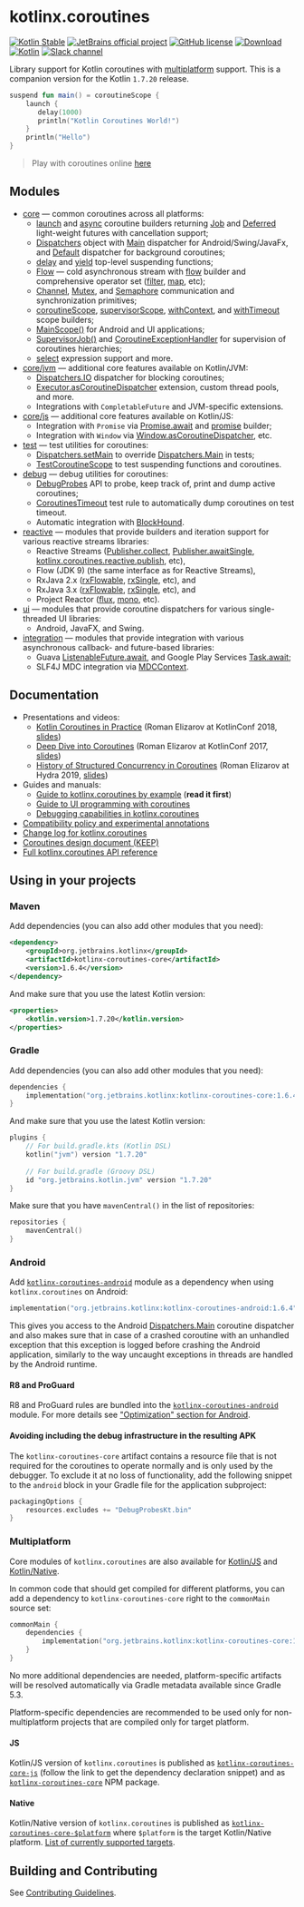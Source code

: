 # kotlinx.coroutines 

[![Kotlin Stable](https://kotl.in/badges/stable.svg)](https://kotlinlang.org/docs/components-stability.html)
[![JetBrains official project](https://jb.gg/badges/official.svg)](https://confluence.jetbrains.com/display/ALL/JetBrains+on+GitHub)
[![GitHub license](https://img.shields.io/badge/license-Apache%20License%202.0-blue.svg?style=flat)](https://www.apache.org/licenses/LICENSE-2.0)
[![Download](https://img.shields.io/maven-central/v/org.jetbrains.kotlinx/kotlinx-coroutines-core/1.6.4)](https://search.maven.org/artifact/org.jetbrains.kotlinx/kotlinx-coroutines-core/1.6.4/pom)
[![Kotlin](https://img.shields.io/badge/kotlin-1.7.20-blue.svg?logo=kotlin)](http://kotlinlang.org)
[![Slack channel](https://img.shields.io/badge/chat-slack-green.svg?logo=slack)](https://kotlinlang.slack.com/messages/coroutines/)

Library support for Kotlin coroutines with [multiplatform](#multiplatform) support.
This is a companion version for the Kotlin `1.7.20` release.

```kotlin
suspend fun main() = coroutineScope {
    launch { 
       delay(1000)
       println("Kotlin Coroutines World!") 
    }
    println("Hello")
}
```

> Play with coroutines online [here](https://pl.kotl.in/hG_tKbid_)

## Modules

* [core](kotlinx-coroutines-core/README.md) &mdash; common coroutines across all platforms:
  * [launch] and [async] coroutine builders returning [Job] and [Deferred] light-weight futures with cancellation support;
  * [Dispatchers] object with [Main][Dispatchers.Main] dispatcher for Android/Swing/JavaFx, and [Default][Dispatchers.Default] dispatcher for background coroutines;
  * [delay] and [yield] top-level suspending functions;
  * [Flow] &mdash; cold asynchronous stream with [flow][_flow] builder and comprehensive operator set ([filter], [map], etc);
  * [Channel], [Mutex], and [Semaphore] communication and synchronization primitives;
  * [coroutineScope][_coroutineScope], [supervisorScope][_supervisorScope], [withContext], and [withTimeout] scope builders;
  * [MainScope()] for Android and UI applications;
  * [SupervisorJob()] and [CoroutineExceptionHandler] for supervision of coroutines hierarchies;
  * [select] expression support and more.
* [core/jvm](kotlinx-coroutines-core/jvm/) &mdash; additional core features available on Kotlin/JVM:
  * [Dispatchers.IO] dispatcher for blocking coroutines;
  * [Executor.asCoroutineDispatcher][asCoroutineDispatcher] extension, custom thread pools, and more.
  * Integrations with `CompletableFuture` and JVM-specific extensions.
* [core/js](kotlinx-coroutines-core/js/) &mdash; additional core features available on Kotlin/JS:
  * Integration with `Promise` via [Promise.await] and [promise] builder;
  * Integration with `Window` via [Window.asCoroutineDispatcher], etc.
* [test](kotlinx-coroutines-test/README.md) &mdash; test utilities for coroutines:
  * [Dispatchers.setMain] to override [Dispatchers.Main] in tests;
  * [TestCoroutineScope] to test suspending functions and coroutines.
* [debug](kotlinx-coroutines-debug/README.md) &mdash; debug utilities for coroutines:
  * [DebugProbes] API to probe, keep track of, print and dump active coroutines;
  * [CoroutinesTimeout] test rule to automatically dump coroutines on test timeout.
  * Automatic integration with [BlockHound](https://github.com/reactor/BlockHound).
* [reactive](reactive/README.md) &mdash; modules that provide builders and iteration support for various reactive streams libraries:
  * Reactive Streams ([Publisher.collect], [Publisher.awaitSingle], [kotlinx.coroutines.reactive.publish], etc), 
  * Flow (JDK 9) (the same interface as for Reactive Streams),
  * RxJava 2.x ([rxFlowable], [rxSingle], etc), and
  * RxJava 3.x ([rxFlowable], [rxSingle], etc), and
  * Project Reactor ([flux], [mono], etc).
* [ui](ui/README.md) &mdash; modules that provide coroutine dispatchers for various single-threaded UI libraries:
  * Android, JavaFX, and Swing.
* [integration](integration/README.md) &mdash; modules that provide integration with various asynchronous callback- and future-based libraries:
  * Guava [ListenableFuture.await], and Google Play Services [Task.await];
  * SLF4J MDC integration via [MDCContext].

## Documentation

* Presentations and videos:
  * [Kotlin Coroutines in Practice](https://www.youtube.com/watch?v=a3agLJQ6vt8) (Roman Elizarov at KotlinConf 2018, [slides](https://www.slideshare.net/elizarov/kotlin-coroutines-in-practice-kotlinconf-2018))
  * [Deep Dive into Coroutines](https://www.youtube.com/watch?v=YrrUCSi72E8) (Roman Elizarov at KotlinConf 2017, [slides](https://www.slideshare.net/elizarov/deep-dive-into-coroutines-on-jvm-kotlinconf-2017))
  * [History of Structured Concurrency in Coroutines](https://www.youtube.com/watch?v=Mj5P47F6nJg) (Roman Elizarov at Hydra 2019, [slides](https://speakerdeck.com/elizarov/structured-concurrency))
* Guides and manuals: 
  * [Guide to kotlinx.coroutines by example](https://kotlinlang.org/docs/coroutines-guide.html) (**read it first**)
  * [Guide to UI programming with coroutines](ui/coroutines-guide-ui.md)
  * [Debugging capabilities in kotlinx.coroutines](docs/topics/debugging.md)
* [Compatibility policy and experimental annotations](docs/topics/compatibility.md)
* [Change log for kotlinx.coroutines](CHANGES.md)
* [Coroutines design document (KEEP)](https://github.com/Kotlin/KEEP/blob/master/proposals/coroutines.md)
* [Full kotlinx.coroutines API reference](https://kotlinlang.org/api/kotlinx.coroutines/)
 
## Using in your projects

### Maven

Add dependencies (you can also add other modules that you need):

```xml
<dependency>
    <groupId>org.jetbrains.kotlinx</groupId>
    <artifactId>kotlinx-coroutines-core</artifactId>
    <version>1.6.4</version>
</dependency>
```

And make sure that you use the latest Kotlin version:

```xml
<properties>
    <kotlin.version>1.7.20</kotlin.version>
</properties>
```

### Gradle

Add dependencies (you can also add other modules that you need):

```kotlin
dependencies {
    implementation("org.jetbrains.kotlinx:kotlinx-coroutines-core:1.6.4")
}
```

And make sure that you use the latest Kotlin version:

```kotlin
plugins {
    // For build.gradle.kts (Kotlin DSL)
    kotlin("jvm") version "1.7.20"
    
    // For build.gradle (Groovy DSL)
    id "org.jetbrains.kotlin.jvm" version "1.7.20"
}
```

Make sure that you have `mavenCentral()` in the list of repositories:

```kotlin
repositories {
    mavenCentral()
}
```

### Android

Add [`kotlinx-coroutines-android`](ui/kotlinx-coroutines-android)
module as a dependency when using `kotlinx.coroutines` on Android:

```kotlin
implementation("org.jetbrains.kotlinx:kotlinx-coroutines-android:1.6.4")
```

This gives you access to the Android [Dispatchers.Main]
coroutine dispatcher and also makes sure that in case of a crashed coroutine with an unhandled exception that
this exception is logged before crashing the Android application, similarly to the way uncaught exceptions in
threads are handled by the Android runtime.

#### R8 and ProGuard

R8 and ProGuard rules are bundled into the [`kotlinx-coroutines-android`](ui/kotlinx-coroutines-android) module.
For more details see ["Optimization" section for Android](ui/kotlinx-coroutines-android/README.md#optimization).

#### Avoiding including the debug infrastructure in the resulting APK

The `kotlinx-coroutines-core` artifact contains a resource file that is not required for the coroutines to operate
normally and is only used by the debugger. To exclude it at no loss of functionality, add the following snippet to the
`android` block in your Gradle file for the application subproject:

```kotlin
packagingOptions {
    resources.excludes += "DebugProbesKt.bin"
}
```

### Multiplatform

Core modules of `kotlinx.coroutines` are also available for 
[Kotlin/JS](https://kotlinlang.org/docs/reference/js-overview.html) and [Kotlin/Native](https://kotlinlang.org/docs/reference/native-overview.html).

In common code that should get compiled for different platforms, you can add a dependency to `kotlinx-coroutines-core` right to the `commonMain` source set:

```kotlin
commonMain {
    dependencies {
        implementation("org.jetbrains.kotlinx:kotlinx-coroutines-core:1.6.4")
    }
}
```

No more additional dependencies are needed, platform-specific artifacts will be resolved automatically via Gradle metadata available since Gradle 5.3.

Platform-specific dependencies are recommended to be used only for non-multiplatform projects that are compiled only for target platform.

#### JS

Kotlin/JS version of `kotlinx.coroutines` is published as 
[`kotlinx-coroutines-core-js`](https://search.maven.org/artifact/org.jetbrains.kotlinx/kotlinx-coroutines-core-js/1.6.4/jar)
(follow the link to get the dependency declaration snippet) and as [`kotlinx-coroutines-core`](https://www.npmjs.com/package/kotlinx-coroutines-core) NPM package. 

#### Native

Kotlin/Native version of `kotlinx.coroutines` is published as 
[`kotlinx-coroutines-core-$platform`](https://mvnrepository.com/search?q=kotlinx-coroutines-core-) where `$platform` is 
the target Kotlin/Native platform. [List of currently supported targets](https://github.com/Kotlin/kotlinx.coroutines/blob/master/gradle/compile-native-multiplatform.gradle#L16).

## Building and Contributing

See [Contributing Guidelines](CONTRIBUTING.md).

<!--- MODULE kotlinx-coroutines-core -->
<!--- INDEX kotlinx.coroutines -->

[launch]: https://kotlinlang.org/api/kotlinx.coroutines/kotlinx-coroutines-core/kotlinx.coroutines/launch.html
[async]: https://kotlinlang.org/api/kotlinx.coroutines/kotlinx-coroutines-core/kotlinx.coroutines/async.html
[Job]: https://kotlinlang.org/api/kotlinx.coroutines/kotlinx-coroutines-core/kotlinx.coroutines/-job/index.html
[Deferred]: https://kotlinlang.org/api/kotlinx.coroutines/kotlinx-coroutines-core/kotlinx.coroutines/-deferred/index.html
[Dispatchers]: https://kotlinlang.org/api/kotlinx.coroutines/kotlinx-coroutines-core/kotlinx.coroutines/-dispatchers/index.html
[Dispatchers.Main]: https://kotlinlang.org/api/kotlinx.coroutines/kotlinx-coroutines-core/kotlinx.coroutines/-dispatchers/-main.html
[Dispatchers.Default]: https://kotlinlang.org/api/kotlinx.coroutines/kotlinx-coroutines-core/kotlinx.coroutines/-dispatchers/-default.html
[delay]: https://kotlinlang.org/api/kotlinx.coroutines/kotlinx-coroutines-core/kotlinx.coroutines/delay.html
[yield]: https://kotlinlang.org/api/kotlinx.coroutines/kotlinx-coroutines-core/kotlinx.coroutines/yield.html
[_coroutineScope]: https://kotlinlang.org/api/kotlinx.coroutines/kotlinx-coroutines-core/kotlinx.coroutines/coroutine-scope.html
[_supervisorScope]: https://kotlinlang.org/api/kotlinx.coroutines/kotlinx-coroutines-core/kotlinx.coroutines/supervisor-scope.html
[withContext]: https://kotlinlang.org/api/kotlinx.coroutines/kotlinx-coroutines-core/kotlinx.coroutines/with-context.html
[withTimeout]: https://kotlinlang.org/api/kotlinx.coroutines/kotlinx-coroutines-core/kotlinx.coroutines/with-timeout.html
[MainScope()]: https://kotlinlang.org/api/kotlinx.coroutines/kotlinx-coroutines-core/kotlinx.coroutines/-main-scope.html
[SupervisorJob()]: https://kotlinlang.org/api/kotlinx.coroutines/kotlinx-coroutines-core/kotlinx.coroutines/-supervisor-job.html
[CoroutineExceptionHandler]: https://kotlinlang.org/api/kotlinx.coroutines/kotlinx-coroutines-core/kotlinx.coroutines/-coroutine-exception-handler/index.html
[Dispatchers.IO]: https://kotlinlang.org/api/kotlinx.coroutines/kotlinx-coroutines-core/kotlinx.coroutines/-dispatchers/-i-o.html
[asCoroutineDispatcher]: https://kotlinlang.org/api/kotlinx.coroutines/kotlinx-coroutines-core/kotlinx.coroutines/as-coroutine-dispatcher.html
[Promise.await]: https://kotlinlang.org/api/kotlinx.coroutines/kotlinx-coroutines-core/kotlinx.coroutines/await.html
[promise]: https://kotlinlang.org/api/kotlinx.coroutines/kotlinx-coroutines-core/kotlinx.coroutines/promise.html
[Window.asCoroutineDispatcher]: https://kotlinlang.org/api/kotlinx.coroutines/kotlinx-coroutines-core/kotlinx.coroutines/as-coroutine-dispatcher.html

<!--- INDEX kotlinx.coroutines.flow -->

[Flow]: https://kotlinlang.org/api/kotlinx.coroutines/kotlinx-coroutines-core/kotlinx.coroutines.flow/-flow/index.html
[_flow]: https://kotlinlang.org/api/kotlinx.coroutines/kotlinx-coroutines-core/kotlinx.coroutines.flow/flow.html
[filter]: https://kotlinlang.org/api/kotlinx.coroutines/kotlinx-coroutines-core/kotlinx.coroutines.flow/filter.html
[map]: https://kotlinlang.org/api/kotlinx.coroutines/kotlinx-coroutines-core/kotlinx.coroutines.flow/map.html

<!--- INDEX kotlinx.coroutines.channels -->

[Channel]: https://kotlinlang.org/api/kotlinx.coroutines/kotlinx-coroutines-core/kotlinx.coroutines.channels/-channel/index.html

<!--- INDEX kotlinx.coroutines.selects -->

[select]: https://kotlinlang.org/api/kotlinx.coroutines/kotlinx-coroutines-core/kotlinx.coroutines.selects/select.html

<!--- INDEX kotlinx.coroutines.sync -->

[Mutex]: https://kotlinlang.org/api/kotlinx.coroutines/kotlinx-coroutines-core/kotlinx.coroutines.sync/-mutex/index.html
[Semaphore]: https://kotlinlang.org/api/kotlinx.coroutines/kotlinx-coroutines-core/kotlinx.coroutines.sync/-semaphore/index.html

<!--- MODULE kotlinx-coroutines-test -->
<!--- INDEX kotlinx.coroutines.test -->

[Dispatchers.setMain]: https://kotlinlang.org/api/kotlinx.coroutines/kotlinx-coroutines-test/kotlinx.coroutines.test/set-main.html
[TestCoroutineScope]: https://kotlinlang.org/api/kotlinx.coroutines/kotlinx-coroutines-test/kotlinx.coroutines.test/-test-coroutine-scope/index.html

<!--- MODULE kotlinx-coroutines-debug -->
<!--- INDEX kotlinx.coroutines.debug -->

[DebugProbes]: https://kotlinlang.org/api/kotlinx.coroutines/kotlinx-coroutines-debug/kotlinx.coroutines.debug/-debug-probes/index.html

<!--- INDEX kotlinx.coroutines.debug.junit4 -->

[CoroutinesTimeout]: https://kotlinlang.org/api/kotlinx.coroutines/kotlinx-coroutines-debug/kotlinx.coroutines.debug.junit4/-coroutines-timeout/index.html

<!--- MODULE kotlinx-coroutines-slf4j -->
<!--- INDEX kotlinx.coroutines.slf4j -->

[MDCContext]: https://kotlinlang.org/api/kotlinx.coroutines/kotlinx-coroutines-slf4j/kotlinx.coroutines.slf4j/-m-d-c-context/index.html

<!--- MODULE kotlinx-coroutines-jdk8 -->
<!--- INDEX kotlinx.coroutines.future -->
<!--- MODULE kotlinx-coroutines-guava -->
<!--- INDEX kotlinx.coroutines.guava -->

[ListenableFuture.await]: https://kotlinlang.org/api/kotlinx.coroutines/kotlinx-coroutines-guava/kotlinx.coroutines.guava/await.html

<!--- MODULE kotlinx-coroutines-play-services -->
<!--- INDEX kotlinx.coroutines.tasks -->

[Task.await]: https://kotlinlang.org/api/kotlinx.coroutines/kotlinx-coroutines-play-services/kotlinx.coroutines.tasks/await.html

<!--- MODULE kotlinx-coroutines-reactive -->
<!--- INDEX kotlinx.coroutines.reactive -->

[Publisher.collect]: https://kotlinlang.org/api/kotlinx.coroutines/kotlinx-coroutines-reactive/kotlinx.coroutines.reactive/collect.html
[Publisher.awaitSingle]: https://kotlinlang.org/api/kotlinx.coroutines/kotlinx-coroutines-reactive/kotlinx.coroutines.reactive/await-single.html
[kotlinx.coroutines.reactive.publish]: https://kotlinlang.org/api/kotlinx.coroutines/kotlinx-coroutines-reactive/kotlinx.coroutines.reactive/publish.html

<!--- MODULE kotlinx-coroutines-rx2 -->
<!--- INDEX kotlinx.coroutines.rx2 -->

[rxFlowable]: https://kotlinlang.org/api/kotlinx.coroutines/kotlinx-coroutines-rx2/kotlinx.coroutines.rx2/rx-flowable.html
[rxSingle]: https://kotlinlang.org/api/kotlinx.coroutines/kotlinx-coroutines-rx2/kotlinx.coroutines.rx2/rx-single.html

<!--- MODULE kotlinx-coroutines-rx2 -->
<!--- INDEX kotlinx.coroutines.rx2 -->
<!--- MODULE kotlinx-coroutines-reactor -->
<!--- INDEX kotlinx.coroutines.reactor -->

[flux]: https://kotlinlang.org/api/kotlinx.coroutines/kotlinx-coroutines-reactor/kotlinx.coroutines.reactor/flux.html
[mono]: https://kotlinlang.org/api/kotlinx.coroutines/kotlinx-coroutines-reactor/kotlinx.coroutines.reactor/mono.html

<!--- END -->
